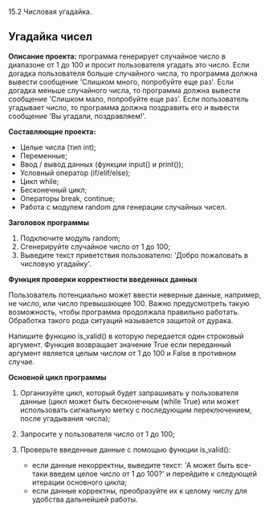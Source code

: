 15.2 Числовая угадайка.

## Угадайка чисел ##

**Описание проекта:** программа генерирует случайное число в диапазоне от 1 до 100 и просит пользователя угадать это число. Если догадка пользователя больше случайного числа, 
то программа должна вывести сообщение 'Слишком много, попробуйте еще раз'. Если догадка меньше случайного числа, то программа должна вывести сообщение 'Слишком мало, попробуйте еще раз'.
Если пользователь угадывает число, то программа должна поздравить его и вывести сообщение 'Вы угадали, поздравляем!'.

**Составляющие проекта:**

  - Целые числа (тип int);
  - Переменные;
  - Ввод / вывод данных (функции input() и print());
  - Условный оператор (if/elif/else);
  - Цикл while;
  - Бесконечный цикл;
  - Операторы break, continue;
  - Работа с модулем random для генерации случайных чисел.

**Заголовок программы**

  1. Подключите модуль random;
  2. Сгенерируйте случайное число от 1 до 100;
  3. Выведите текст приветствия пользователю: 'Добро пожаловать в числовую угадайку'.
            
**Функция проверки корректности введенных данных**

Пользователь потенциально может ввести неверные данные, например, не число, или число превышающее 100. Важно предусмотреть такую возможность, чтобы программа продолжала правильно работать. 
Обработка такого рода ситуаций называется защитой от дурака.

Напишите функцию is_valid() в которую передается один строковый аргумент. Функция возвращает значение True если переданный аргумент является целым числом от 1 до 100 и False в противном случае. 

**Основной цикл программы**

  1. Организуйте цикл, который будет запрашивать у пользователя данные (цикл может быть бесконечным (while True) или может использовать сигнальную метку с последующим переключением, после угадывания числа);
  2. Запросите у пользователя число от 1 до 100;
  3. Проверьте введенные данные с помощью функции is_valid():
     
     - если данные некорректны, выведите текст: 'А может быть все-таки введем целое число от 1 до 100?' и перейдите к следующей итерации основного цикла;
     - если данные корректны, преобразуйте их к целому числу для удобства дальнейшей работы.
            
